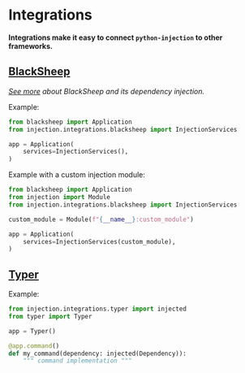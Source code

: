 # Integrations

**Integrations make it easy to connect `python-injection` to other frameworks.**

## [BlackSheep](https://github.com/Neoteroi/BlackSheep)

_[See more](https://www.neoteroi.dev/blacksheep/dependency-injection) about BlackSheep and its dependency injection._

Example:

```python
from blacksheep import Application
from injection.integrations.blacksheep import InjectionServices

app = Application(
    services=InjectionServices(),
)
```

Example with a custom injection module:

```python
from blacksheep import Application
from injection import Module
from injection.integrations.blacksheep import InjectionServices

custom_module = Module(f"{__name__}:custom_module")

app = Application(
    services=InjectionServices(custom_module),
)
```

## [Typer](https://github.com/tiangolo/typer)

Example:

```python
from injection.integrations.typer import injected
from typer import Typer

app = Typer()

@app.command()
def my_command(dependency: injected(Dependency)):
    """ command implementation """
```
